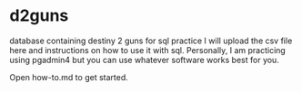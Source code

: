 # d2guns
database containing destiny 2 guns for sql practice
I will upload the csv file here and instructions on how to use it with sql. 
Personally, I am practicing using pgadmin4 but you can use whatever software works best for you.

Open how-to.md to get started.
